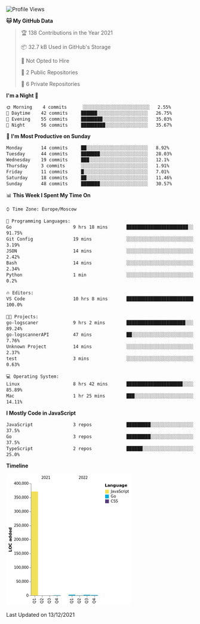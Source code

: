<!--START_SECTION:waka-->
![Profile Views](http://img.shields.io/badge/Profile%20Views-26-blue)

**🐱 My GitHub Data** 

> 🏆 138 Contributions in the Year 2021
 > 
> 📦 32.7 kB Used in GitHub's Storage 
 > 
> 🚫 Not Opted to Hire
 > 
> 📜 2 Public Repositories 
 > 
> 🔑 6 Private Repositories  
 > 
**I'm a Night 🦉** 

```text
🌞 Morning    4 commits      ░░░░░░░░░░░░░░░░░░░░░░░░░   2.55% 
🌆 Daytime    42 commits     ██████░░░░░░░░░░░░░░░░░░░   26.75% 
🌃 Evening    55 commits     ████████░░░░░░░░░░░░░░░░░   35.03% 
🌙 Night      56 commits     █████████░░░░░░░░░░░░░░░░   35.67%

```
📅 **I'm Most Productive on Sunday** 

```text
Monday       14 commits     ██░░░░░░░░░░░░░░░░░░░░░░░   8.92% 
Tuesday      44 commits     ███████░░░░░░░░░░░░░░░░░░   28.03% 
Wednesday    19 commits     ███░░░░░░░░░░░░░░░░░░░░░░   12.1% 
Thursday     3 commits      ░░░░░░░░░░░░░░░░░░░░░░░░░   1.91% 
Friday       11 commits     █░░░░░░░░░░░░░░░░░░░░░░░░   7.01% 
Saturday     18 commits     ██░░░░░░░░░░░░░░░░░░░░░░░   11.46% 
Sunday       48 commits     ███████░░░░░░░░░░░░░░░░░░   30.57%

```


📊 **This Week I Spent My Time On** 

```text
⌚︎ Time Zone: Europe/Moscow

💬 Programming Languages: 
Go                       9 hrs 18 mins       ███████████████████████░░   91.75% 
Git Config               19 mins             ░░░░░░░░░░░░░░░░░░░░░░░░░   3.19% 
JSON                     14 mins             ░░░░░░░░░░░░░░░░░░░░░░░░░   2.42% 
Bash                     14 mins             ░░░░░░░░░░░░░░░░░░░░░░░░░   2.34% 
Python                   1 min               ░░░░░░░░░░░░░░░░░░░░░░░░░   0.2%

🔥 Editors: 
VS Code                  10 hrs 8 mins       █████████████████████████   100.0%

🐱‍💻 Projects: 
go-logscaner             9 hrs 2 mins        ██████████████████████░░░   89.24% 
go-logscannerAPI         47 mins             ██░░░░░░░░░░░░░░░░░░░░░░░   7.76% 
Unknown Project          14 mins             ░░░░░░░░░░░░░░░░░░░░░░░░░   2.37% 
test                     3 mins              ░░░░░░░░░░░░░░░░░░░░░░░░░   0.63%

💻 Operating System: 
Linux                    8 hrs 42 mins       █████████████████████░░░░   85.89% 
Mac                      1 hr 25 mins        ███░░░░░░░░░░░░░░░░░░░░░░   14.11%

```

**I Mostly Code in JavaScript** 

```text
JavaScript               3 repos             █████████░░░░░░░░░░░░░░░░   37.5% 
Go                       3 repos             █████████░░░░░░░░░░░░░░░░   37.5% 
TypeScript               2 repos             ██████░░░░░░░░░░░░░░░░░░░   25.0%

```


**Timeline**

![Chart not found](https://raw.githubusercontent.com/jeezft/jeezft/main/charts/bar_graph.png) 


 Last Updated on 13/12/2021
<!--END_SECTION:waka-->

